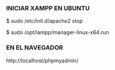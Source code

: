 ### INICIAR XAMPP EN UBUNTU

$ sudo /etc/init.d/apache2 stop

$ sudo /opt/lampp/manager-linux-x64.run

### EN EL NAVEGADOR

http://localhost/phpmyadmin/
